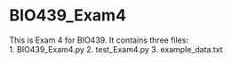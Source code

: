# BIO439_Exam4

This is Exam 4 for BIO439. It contains three files:  
    1. BIO439_Exam4.py
    2. test_Exam4.py
    3. example_data.txt


